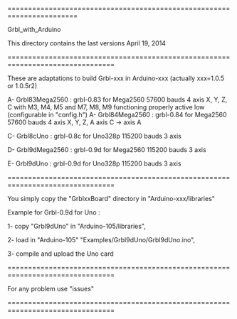=======================================================================

Grbl_with_Arduino

This directory contains the last versions  April 19, 2014

================================================================================

These are adaptations to build Grbl-xxx in Arduino-xxx (actually xxx=1.0.5 or 1.0.5r2)


A- Grbl83Mega2560  : grbl-0.83 for Mega2560 57600 bauds  4 axis  X, Y, Z, C
                     with M3, M4, M5 and M7, M8, M9 functioning properly active
                     low (configurable in "config.h")
A- Grbl84Mega2560  : grbl-0.84 for Mega2560 57600 bauds  4 axis  X, Y, Z, A
                      axis C -> axis A

C- Grbl8cUno       : grbl-0.8c for Uno328p 115200 bauds  3 axis

D- Grbl9dMega2560  : grbl-0.9d for Mega2560 115200 bauds  3 axis

E- Grbl9dUno       : grbl-0.9d for Uno328p 115200 bauds  3 axis

================================================================================

You simply copy the "GrblxxBoard" directory in "Arduino-xxx/libraries"

Example for Grbl-0.9d for Uno :

1- copy "Grbl9dUno" in "Arduino-105/libraries",

2- load in "Arduino-105" "Examples/Grbl9dUno/Grbl9dUno.ino",

3- compile and upload the Uno card

================================================================================

For any problem use "issues"

================================================================================






